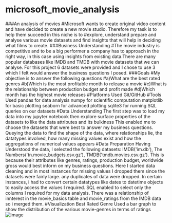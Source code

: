 # microsoft_movie_analysis
###An analysis of movies 
#Microsoft wants to create original video content and have decided to create a new movie studio. Therefore my task is to  help them succeed in this niche is to #explore, understand prepare and analyse various movie datasets and find insights that will help in deciding what films to create.
###Business Understanding
#The movie industry is competitive and to be a big performer a company has to approach in the right way, in this case using insights from existing data.There are many popular databases like IMDB and TMDB with movie datasets that we can analyse. For this project 6 datasets were provided and I chose to use 3 which I felt would answer the business questions I posed.
###Goals
#My objective is to answer the following questions
#a)What are the best rated genres
#b)Which is the most profitable month to release a movie
#c)What is the relationship between production budget and profit made
#d)Which month has the highest movie releases
#Platforms Used
Git/GitHub
#Tools Used
pandas for data analysis
numpy for scientific computation
matplotlib for basic plotting
seaborn for advanced plotting
sqlite3 for running SQL queries on our datasets
#Data Understanding
The first step was to load my data into my jupyter notebook then explore surface properties of the datasets to like the data attributes and its bulkiness
This enabled me to choose the datasets that were best to answer my business questions. Queying the data to find the shape of the data, where relationships lie, the datatypes involved, how many missing values exist and how the aggregations of numerical values appears
#Data Preparation
Having Understood the data, I selected the following datasets: IMDB('im.db'), The Numbers('tn.movie_budgets.csv.gz'), TMDB('tmdb.movies.csv.gz'). This is because their attributes like genres, ratings, production budget, worldwide gross would best inform on my business questions. Here I started data cleaning and in most instances for missing values I dropped them since the datasets were fairly large.  any duplicates of data were dropped. In certain instances, i had to convert certain datatypes  like dates to datetime objects to easily access the values I required. SQL enabled to select only the columns I required for my data analysis. There was a relationship of innterest in the movie_basics table and movie_ratings from the IMDB data so i merged them.
#Visualization
Best Rated Genre
Used a bar graph to show the distribution of the various movie-genres in terms of ratings
![image](https://user-images.githubusercontent.com/109112517/187027381-d7e0f057-0464-440b-a109-835b553ce213.png)
